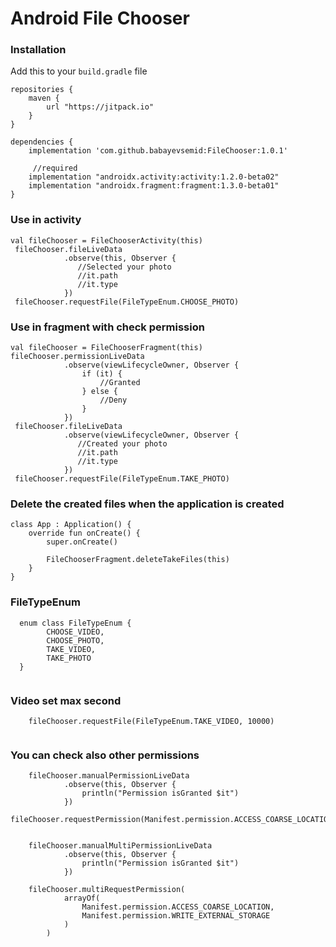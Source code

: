 # Android File Chooser 

### Installation

Add this to your ```build.gradle``` file

```
repositories {
    maven {
        url "https://jitpack.io"
    }
}

dependencies {
    implementation 'com.github.babayevsemid:FileChooser:1.0.1'
     
     //required
    implementation "androidx.activity:activity:1.2.0-beta02"
    implementation "androidx.fragment:fragment:1.3.0-beta01"
}
```
### Use in activity

```
val fileChooser = FileChooserActivity(this) 
 fileChooser.fileLiveData
            .observe(this, Observer {
               //Selected your photo
               //it.path
               //it.type
            })
 fileChooser.requestFile(FileTypeEnum.CHOOSE_PHOTO)

``` 

### Use in fragment with check permission

```
val fileChooser = FileChooserFragment(this)
fileChooser.permissionLiveData
            .observe(viewLifecycleOwner, Observer {
                if (it) {
                    //Granted
                } else {
                    //Deny
                }
            })
 fileChooser.fileLiveData
            .observe(viewLifecycleOwner, Observer {
               //Created your photo
               //it.path
               //it.type
            })
 fileChooser.requestFile(FileTypeEnum.TAKE_PHOTO)

``` 
 

### Delete the created files when the application is created
```
class App : Application() {
    override fun onCreate() {
        super.onCreate()

        FileChooserFragment.deleteTakeFiles(this)
    }
}
```

### FileTypeEnum

``` 
  enum class FileTypeEnum {
        CHOOSE_VIDEO,
        CHOOSE_PHOTO,
        TAKE_VIDEO,
        TAKE_PHOTO
  }
        
```

### Video set max second

``` 
    fileChooser.requestFile(FileTypeEnum.TAKE_VIDEO, 10000)
        
```

### You can check also other permissions

``` 
    fileChooser.manualPermissionLiveData
            .observe(this, Observer {
                println("Permission isGranted $it")
            })
    fileChooser.requestPermission(Manifest.permission.ACCESS_COARSE_LOCATION)
        
```


``` 
    fileChooser.manualMultiPermissionLiveData
            .observe(this, Observer {
                println("Permission isGranted $it")
            })
            
    fileChooser.multiRequestPermission(
            arrayOf(
                Manifest.permission.ACCESS_COARSE_LOCATION,
                Manifest.permission.WRITE_EXTERNAL_STORAGE
            )
        )
        
```
 
